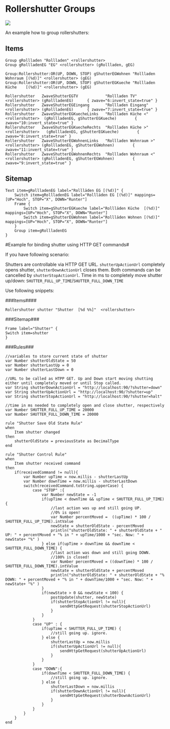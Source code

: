 # Rollershutter Groups

![](https://dl.dropboxusercontent.com/u/1781347/wiki/2014-12-24%2014_16_16-Ehrendingen.png)

An example how to group rollershutters:

## Items
```
Group gRollladen "Rollladen" <rollershutter>
Group gRollladenEG "EG" <rollershutter> (gRollladen, gEG)

Group:Rollershutter:OR(UP, DOWN, STOP) gShutterEGWohnen "Rollladen Wohnraum [(%d)]" <rollershutter> (gEG)
Group:Rollershutter:OR(UP, DOWN, STOP) gShutterEGKueche "Rollladen Küche    [(%d)]" <rollershutter> (gEG)

Rollershutter	ZwaveShutterEGTV	        "Rollladen TV"	        <rollershutter>	(gRollladenEG)		{ zwave="6:invert_state=true" }
Rollershutter	ZwaveShutterEGEingang	    "Rollladen Eingang"	    <rollershutter>	(gRollladenEG)		{ zwave="7:invert_state=true" }
Rollershutter	ZwaveShutterEGKuecheLinks	"Rollladen Küche <"    <rollershutter>	(gRollladenEG, gShutterEGKueche)		{ zwave="10:invert_state=true" }
Rollershutter	ZwaveShutterEGKuecheRechts	"Rollladen Küche >"   <rollershutter>	(gRollladenEG, gShutterEGKueche)		{ zwave="8:invert_state=true" }
Rollershutter	ZwaveShutterEGWohnenLinks	"Rollladen Wohnraum >"	<rollershutter>	(gRollladenEG, gShutterEGWohnen)		{ zwave="11:invert_state=true" }
Rollershutter	ZwaveShutterEGWohnenRechts	"Rollladen Wohnraum <"	<rollershutter>	(gRollladenEG, gShutterEGWohnen)		{ zwave="9:invert_state=true" }
```

## Sitemap
```
Text item=gRollladenEG label="Rollläden EG [(%d)]" {
    Switch item=gRollladenEG label="Rollläden EG [(%d)]" mappings=[UP="Hoch", STOP="X", DOWN="Runter"]
    Frame {
        Switch item=gShutterEGKueche label="Rollläden Küche  [(%d)]" mappings=[UP="Hoch", STOP="X", DOWN="Runter"]
        Switch item=gShutterEGWohnen label="Rollläden Wohnen [(%d)]" mappings=[UP="Hoch", STOP="X", DOWN="Runter"]
    }
    Group item=gRollladenEG
}
```

#Example for binding shutter using HTTP GET commands#

If you have following scenario: 

Shutters are controllable via HTTP GET URL. `shutterUpActionUrl` completely opens shutter, `shutterDownActionUrl` closes them. Both commands can be cancelled by `shutterStopActionUrl`. Time in ms to completely move shutter up/down: `SHUTTER_FULL_UP_TIME`/`SHUTTER_FULL_DOWN_TIME`

Use following snippets:

###Items####

    Rollershutter shutter "Shutter  [%d %%]"  <rollershutter>

###Sitemap###

    Frame label="Shutter" {
	Switch item=shutter
    }

###Rules###

    //variables to store current state of shutter
    var Number shutterOldState = 50
    var Number shutterLastUp = 0
    var Number shutterLastDown = 0

    //URL to be called as HTPP GET. Up and Down start moving shutting either until completely moved or until Stop called.
    var String shutterDownActionUrl = "http://localhost:90/?shutter=down"
    var String shutterUpActionUrl = "http://localhost:90/?shutter=up"
    var String shutterStopActionUrl = "http://localhost:90/?shutter=halt"

    //time in ms needed to completely open and close shutter, respectively
    var Number SHUTTER_FULL_UP_TIME = 20000
    var Number SHUTTER_FULL_DOWN_TIME = 20000
                    
    rule "Shutter Save Old State Rule"
    when
        Item shutter changed	
    then
        shutterOldState = previousState as DecimalType	
    end

    rule "Shutter Control Rule"
    when
        Item shutter received command 
    then
        if(receivedCommand != null){
            var Number upTime = now.millis - shutterLastUp
            var Number downTime = now.millis - shutterLastDown
            switch(receivedCommand.toString.upperCase) {
                case "STOP" :{ 
                    var Number newState = -1
                    if(upTime < downTime && upTime < SHUTTER_FULL_UP_TIME) {
                        //last action was up and still going UP.
                        //0% is open!				
                        var Number percentMoved =  ((upTime) * 100 / SHUTTER_FULL_UP_TIME).intValue 
                        newState = shutterOldState - percentMoved
                        println("shutterOldState: " + shutterOldState + " UP: " + percentMoved + "% in " + upTime/1000 + "sec. Now: " + newState+ "%" )
                    } else if(upTime > downTime && downTime < SHUTTER_FULL_DOWN_TIME) {
                        //last action was down and still going DOWN.
                        //100% is closed!
                        var Number percentMoved = ((downTime) * 100 / SHUTTER_FULL_DOWN_TIME).intValue
                        newState = shutterOldState + percentMoved
                        println("shutterOldState: " + shutterOldState + "% DOWN: " + percentMoved + "% in " + downTime/1000 + "sec. Now: " + newState+ "%" )
                    }
                    if(newState > 0 && newState < 100) {
                        postUpdate(shutter, newState)
                        if(shutterStopActionUrl != null){
                            sendHttpGetRequest(shutterStopActionUrl)
                        }
                    }
                }			
                case "UP" : {
                    if(upTime < SHUTTER_FULL_UP_TIME) {
                        //still going up. ignore.
                    } else {
                        shutterLastUp = now.millis
                        if(shutterUpActionUrl != null){
                            sendHttpGetRequest(shutterUpActionUrl)
                        }
                    }
                }
                case "DOWN":{
                    if(downTime < SHUTTER_FULL_DOWN_TIME) {
                        //still going up. ignore.
                    } else {
                        shutterLastDown = now.millis
                        if(shutterDownActionUrl != null){
                            sendHttpGetRequest(shutterDownActionUrl)
                        }
                    }
                }
            }
        }
    end